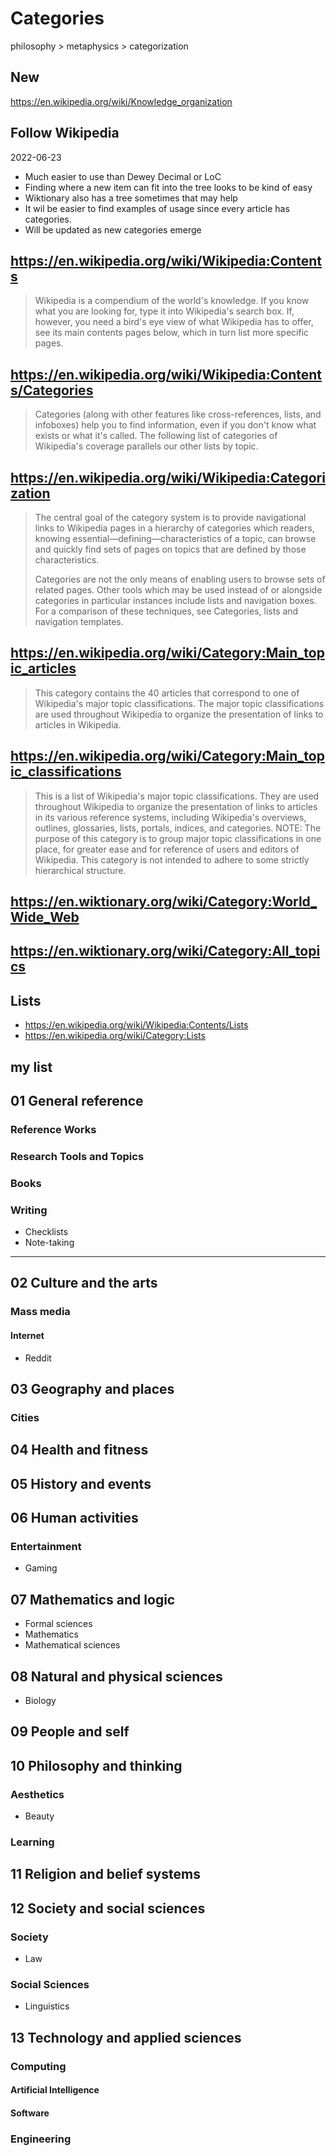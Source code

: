 # Categories

philosophy > metaphysics > categorization

## New

https://en.wikipedia.org/wiki/Knowledge_organization


## Follow Wikipedia

2022-06-23

* Much easier to use than Dewey Decimal or LoC
* Finding where a new item can fit into the tree looks to be kind of easy
* Wiktionary also has a tree sometimes that may help
* It wil be easier to find examples of usage since every article has categories.
* Will be updated as new categories emerge

## https://en.wikipedia.org/wiki/Wikipedia:Contents

> Wikipedia is a compendium of the world's knowledge. If you know what you are looking for, type it into Wikipedia's search box. If, however, you need a bird's eye view of what Wikipedia has to offer, see its main contents pages below, which in turn list more specific pages.


## https://en.wikipedia.org/wiki/Wikipedia:Contents/Categories

> Categories (along with other features like cross-references, lists, and infoboxes) help you to find information, even if you don't know what exists or what it's called. The following list of categories of Wikipedia's coverage parallels our other lists by topic.

## https://en.wikipedia.org/wiki/Wikipedia:Categorization

>The central goal of the category system is to provide navigational links to Wikipedia pages in a hierarchy of categories which readers, knowing essential—defining—characteristics of a topic, can browse and quickly find sets of pages on topics that are defined by those characteristics.
>
>Categories are not the only means of enabling users to browse sets of related pages. Other tools which may be used instead of or alongside categories in particular instances include lists and navigation boxes. For a comparison of these techniques, see Categories, lists and navigation templates.

## https://en.wikipedia.org/wiki/Category:Main_topic_articles

> This category contains the 40 articles that correspond to one of Wikipedia's major topic classifications. The major topic classifications are used throughout Wikipedia to organize the presentation of links to articles in Wikipedia.

## https://en.wikipedia.org/wiki/Category:Main_topic_classifications

> This is a list of Wikipedia's major topic classifications. They are used throughout Wikipedia to organize the presentation of links to articles in its various reference systems, including Wikipedia's overviews, outlines, glossaries, lists, portals, indices, and categories. NOTE: The purpose of this category is to group major topic classifications in one place, for greater ease and for reference of users and editors of Wikipedia. This category is not intended to adhere to some strictly hierarchical structure.

## https://en.wiktionary.org/wiki/Category:World_Wide_Web

## https://en.wiktionary.org/wiki/Category:All_topics

## Lists

* https://en.wikipedia.org/wiki/Wikipedia:Contents/Lists
* https://en.wikipedia.org/wiki/Category:Lists

## my list

## 01 General reference

### Reference Works


### Research Tools and Topics

### Books


### Writing

* Checklists
* Note-taking

***

## 02 Culture and the arts

### Mass media

#### Internet

* Reddit

## 03 Geography and places

### Cities

## 04 Health and fitness

## 05 History and events

## 06 Human activities

### Entertainment

* Gaming

## 07 Mathematics and logic

* Formal sciences
* Mathematics
* Mathematical sciences

## 08 Natural and physical sciences

* Biology

## 09 People and self




## 10 Philosophy and thinking

### Aesthetics

* Beauty

### Learning

## 11 Religion and belief systems

## 12 Society and social sciences

### Society

* Law

### Social Sciences

* Linguistics

## 13 Technology and applied sciences

### Computing

#### Artificial Intelligence

#### Software

### Engineering

